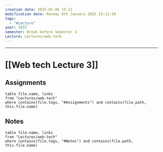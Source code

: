 ```yaml
---
creation date: 2025-01-06 15:11
modification date: Monday 6th January 2025 15:11:39
tags:
  - "#Lecture"
year: 2025
semester: Break before Semester 4
Lecture: Lectures/web-tech
---
```

---
# [[Web tech Lecture 3]]


## Assignments

 ```dataview
table file.name, links
from "Lectures/web-tech"
where contains(file.tags, "#Assignments") and contains(file.path, this.file.name)
```



## Notes


 ```dataview
table file.name, links
from "Lectures/web-tech"
where contains(file.tags, "#Notes") and contains(file.path, this.file.name)
```



